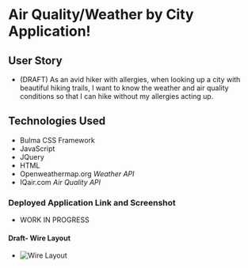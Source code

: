 # Air Quality/Weather by City Application!

## User Story 
- (DRAFT) As an avid hiker with allergies, 
when looking up a city with beautiful hiking trails, I want to know the weather and air quality conditions so that I can hike without my allergies acting up.


## Technologies Used
- Bulma CSS Framework 
- JavaScript 
- JQuery 
- HTML
- Openweathermap.org *Weather API*
- IQair.com *Air Quality API*






### Deployed Application Link and Screenshot
- WORK IN PROGRESS




#### Draft- Wire Layout
- ![Wire Layout](https://user-images.githubusercontent.com/92201576/145103687-c705e433-1fff-4ba9-ae0c-5eeadcf0756e.png)
